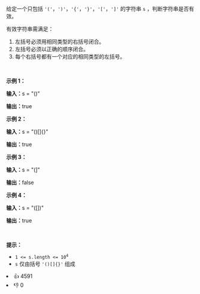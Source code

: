 <p>给定一个只包括 <code>'('</code>，<code>')'</code>，<code>'{'</code>，<code>'}'</code>，<code>'['</code>，<code>']'</code>&nbsp;的字符串 <code>s</code> ，判断字符串是否有效。</p>

<p>有效字符串需满足：</p>

<ol> 
 <li>左括号必须用相同类型的右括号闭合。</li> 
 <li>左括号必须以正确的顺序闭合。</li> 
 <li>每个右括号都有一个对应的相同类型的左括号。</li> 
</ol>

<p>&nbsp;</p>

<p><strong class="example">示例 1：</strong></p>

<div class="example-block"> 
 <p><span class="example-io"><b>输入：</b>s = "()"</span></p> 
</div>

<p><span class="example-io"><b>输出：</b>true</span></p>

<p><strong class="example">示例 2：</strong></p>

<div class="example-block"> 
 <p><span class="example-io"><b>输入：</b>s = "()[]{}"</span></p> 
</div>

<p><span class="example-io"><b>输出：</b>true</span></p>

<p><strong class="example">示例 3：</strong></p>

<div class="example-block"> 
 <p><span class="example-io"><b>输入：</b>s = "(]"</span></p> 
</div>

<p><span class="example-io"><b>输出：</b>false</span></p>

<p><strong class="example">示例 4：</strong></p>

<div class="example-block"> 
 <p><span class="example-io"><b>输入：</b>s = "([])"</span></p> 
</div>

<p><span class="example-io"><b>输出：</b>true</span></p>

<p>&nbsp;</p>

<p><strong>提示：</strong></p>

<ul> 
 <li><code>1 &lt;= s.length &lt;= 10<sup>4</sup></code></li> 
 <li><code>s</code> 仅由括号 <code>'()[]{}'</code> 组成</li> 
</ul>

<div><li>👍 4591</li><li>👎 0</li></div>